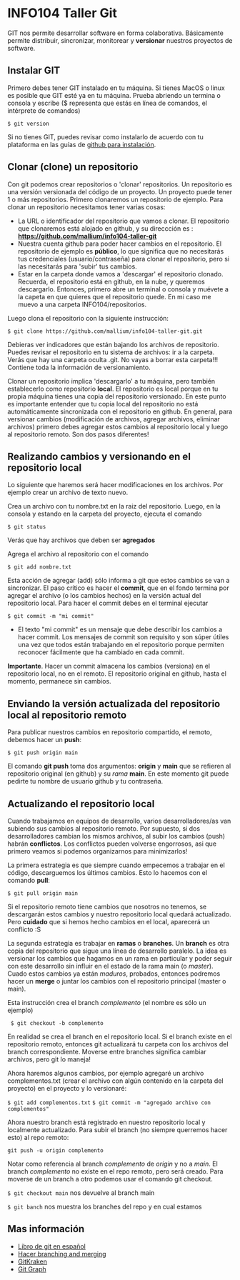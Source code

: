 # INFO104 Taller Git
GIT nos permite desarrollar software en forma colaborativa. Básicamente permite distribuir, sincronizar, monitorear y **versionar** nuestros proyectos de software. 

## Instalar GIT
Primero debes tener GIT instalado en tu máquina. Si tienes MacOS o linux es posible que GIT esté ya en tu máquina. Prueba abriendo un termina o consola y escribe ($ representa que estás en línea de comandos, el intérprete de comandos)

`$ git version`

Si no tienes GIT, puedes revisar como instalarlo de acuerdo con tu plataforma en las guías de [github para instalación](https://github.com/git-guides/install-git).

## Clonar (clone) un repositorio
Con git podemos crear repositorios o 'clonar' repositorios. Un repositorio es una versión versionada del código de un proyecto. Un proyecto puede tener 1 o más repositorios. Primero clonaremos un repositorio de ejemplo. Para clonar un repositorio necesitamos tener varias cosas: 
- La URL o identificador del repositorio que vamos a clonar. El repositorio que clonaremos está alojado en github, y su direccción es : **https://github.com/mallium/info104-taller-git**
- Nuestra cuenta github para poder hacer cambios en el repositorio. El repositorio de ejemplo es **público**, lo que significa que no necesitarás tus credenciales (usuario/contraseña) para clonar el repositorio, pero si las necesitarás para 'subir' tus cambios.
- Estar en la carpeta donde vamos a 'descargar' el repositorio clonado. Recuerda, el repositorio está en github, en la nube, y queremos descargarlo. Entonces, primero abre un terminal o consola y muévete a la capeta en que quieres que el repositorio quede. En mi caso me muevo a una carpeta INFO104/repositorios. 
 
Luego clona el repositorio con la siguiente instrucción:

`$ git clone https://github.com/mallium/info104-taller-git.git`

Debieras ver indicadores que están bajando los archivos de repositorio.
Puedes revisar el repositorio en tu sistema de archivos: ir a la carpeta. Verás que hay una carpeta oculta .git. No vayas a borrar esta carpeta!!! Contiene toda la información de versionamiento.

Clonar un repositorio implica 'descargarlo' a tu máquina, pero también establecerlo como repositorio **local**. El repositorio es local porque en tu propia máquina tienes una copia del repositorio versionado. En este punto es importante entender que tu copia local del repositorio no está automáticamente sincronizada con el repositorio en github. En general, para versionar cambios (modificación de archivos, agregar archivos, eliminar archivos) primero debes agregar estos cambios al repositorio local y luego al repositorio remoto. Son dos pasos diferentes!

## Realizando cambios y versionando en el repositorio local
Lo siguiente que haremos será hacer modificaciones en los archivos. Por ejemplo crear un archivo de texto nuevo. 

Crea un archivo con tu nombre.txt en la raiz del repositorio. Luego, en la consola y estando en la carpeta del proyecto, ejecuta el comando 

`$ git status`

Verás que hay archivos que deben ser **agregados**

Agrega el archivo al repositorio con el comando

`$ git add nombre.txt`

Esta acción de agregar (add) sólo informa a git que estos cambios se van a sincronizar. El paso crítico es hacer el **commit**, que en el fondo termina por agregar el archivo (o los cambios hechos) en la versión actual del repositorio local. Para hacer el commit debes en el terminal ejecutar 

`$ git commit -m "mi commit"`

- El texto "mi commit" es un mensaje que debe describir los cambios a hacer commit. Los mensajes de commit son requisito y son súper útiles una vez que todos están trabajando en el repositorio porque permiten reconocer fácilmente que ha cambiado en cada commit. 

**Importante**. Hacer un commit almacena los cambios (versiona) en el repositorio local, no en el remoto. El repositorio original en github, hasta el momento, permanece sin cambios. 

## Enviando la versión actualizada del repositorio local al repositorio remoto
Para publicar nuestros cambios en repositorio compartido, el remoto, debemos hacer un **push**:

`$ git push origin main`

El comando **git push** toma dos argumentos: **origin** y **main** que se refieren al repositorio original (en github) y su _rama_ **main**.
En este momento git puede pedirte tu nombre de usuario github y tu contraseña. 

## Actualizando el repositorio local
Cuando trabajamos en equipos de desarrollo, varios desarrolladores/as van subiendo sus cambios al repositorio remoto. Por supuesto, si dos desarrolladores cambian los mismos archivos, al subir los cambios (push) habrán **conflictos**. Los conflictos pueden volverse engorrosos, asi que primero veamos si podemos organizarnos para minimizarlos! 

La primera estrategia es que siempre cuando empecemos a trabajar en el código, descarguemos los últimos cambios. Esto lo hacemos con el comando **pull**:

`$ git pull origin main`

Si el repositorio remoto tiene cambios que nosotros no tenemos, se descargarán estos cambios y nuestro repositorio local quedará actualizado. Pero **cuidado** que si hemos hecho cambios en el local, aparecerá un conflicto :S

La segunda estrategia es trabajar en **ramas** o **branches**. Un **branch** es otra copia del repositorio que sigue una línea de desarrollo paralelo. La idea es versionar los cambios que hagamos en un rama en particular y poder seguir con este desarrollo sin influir en el estado de la rama main (o _master_). Cuado estos cambios ya están _maduros_, probados, entonces podremos hacer un **merge** o juntar los cambios con el repositorio principal (master o main). 

Esta instrucción crea el branch _complemento_ (el nombre es sólo un ejemplo)

` $ git checkout -b complemento`

En realidad se crea el branch en el repositorio local. Si el branch existe en el repositorio remoto, entonces git actualizará tu carpeta con los archivos del branch correspondiente. Moverse entre branches significa cambiar archivos, pero git lo maneja! 

Ahora haremos algunos cambios, por ejemplo agregaré un archivo complementos.txt (crear el archivo con algún contenido en la carpeta del proyecto) en el proyecto y lo versionaré:

`$ git add complementos.txt`
`$ git commit -m "agregado archivo con complementos"`

Ahora nuestro branch está registrado en nuestro repositorio local y localmente actualizado. Para subir el branch (no siempre querremos hacer esto) al repo remoto:

`git push -u origin complemento`

Notar como referencia al branch _complemento_ de _origin_ y no a _main_. El branch _complemento_ no existe en el repo remoto, pero será creado. Para moverse de un branch a otro podemos usar el comando git checkout.

`$ git checkout main`  nos devuelve al branch main

`$ git banch`  nos muestra los branches del repo y en cual estamos

## Mas información
- [Libro de git en español](https://git-scm.com/book/es/v2)
- [Hacer branching and merging](https://git-scm.com/book/en/v2/Git-Branching-Basic-Branching-and-Merging)
- [GitKraken](https://www.gitkraken.com/)
- [Git Graph](https://marketplace.visualstudio.com/items?itemName=mhutchie.git-graph)
